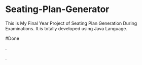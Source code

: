 # Seating-Plan-Generator

This is My Final Year Project of Seating Plan Generation During Examinations. It is totally developed using Java Language.

























#Done











































































.




































































































































































































































































































































































































































































































.






































